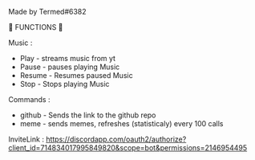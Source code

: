Made by Termed#6382

🔨  FUNCTIONS  🔨

Music :
- Play - streams music from yt
- Pause - pauses playing Music
- Resume - Resumes paused Music
- Stop - Stops playing Music

Commands :
- github - Sends the link to the github repo
- meme - sends memes, refreshes (statisticaly) every 100 calls

InviteLink : https://discordapp.com/oauth2/authorize?client_id=714834017995849820&scope=bot&permissions=2146954495
